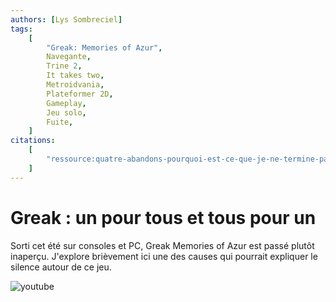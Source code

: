 ```yaml
---
authors: [Lys Sombreciel]
tags:
    [
        "Greak: Memories of Azur",
        Navegante,
        Trine 2,
        It takes two,
        Metroidvania,
        Plateformer 2D,
        Gameplay,
        Jeu solo,
        Fuite,
    ]
citations:
    [
        "ressource:quatre-abandons-pourquoi-est-ce-que-je-ne-termine-pas-certains-jeux",
    ]
---
```


# Greak : un pour tous et tous pour un

Sorti cet été sur consoles et PC, Greak Memories of Azur est passé plutôt inaperçu. J'explore brièvement ici une des causes qui pourrait expliquer le silence autour de ce jeu.

![youtube](https://www.youtube.com/watch?v=G3692uTdzFc)
